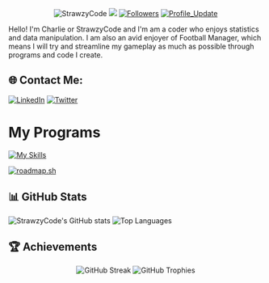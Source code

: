 <p align="center"> 
    <img src="https://komarev.com/ghpvc/?username=StrawzyCode" alt="StrawzyCode"/>       
    <a href="https://github.com/StrawzyCode" alt="Activity"><img src="https://img.shields.io/github/commit-activity/m/StrawzyCode/StrawzyCode" /></a>
    <a href="https://github.com/StrawzyCode?tab=followers"><img alt="Followers" src="https://img.shields.io/github/followers/StrawzyCode?color=4C1&logo=github"></a>
    <a href="https://github.com/StrawzyCode/StrawzyCode" target="_blank"><img alt="Profile_Update" src="https://img.shields.io/github/last-commit/StrawzyCode/StrawzyCode?label=Profile%20update&style=fflat-square"></a>
</p> 
Hello! I'm Charlie or StrawzyCode and I'm am a coder who enjoys statistics and data manipulation. I am also an avid enjoyer of Football Manager, which means I will try and streamline my gameplay as much as possible through programs and code I create.

## 🌐 Contact Me:
[![LinkedIn](https://img.shields.io/badge/LinkedIn-0077B5?style=for-the-badge&logo=linkedin&logoColor=white)](https://www.linkedin.com/in/charlie-h-5ab00b290)
[![Twitter](https://img.shields.io/badge/Twitter-1DA1F2?style=for-the-badge&logo=twitter&logoColor=white)](https://twitter.com/FFCJam)
# My Programs 
[![My Skills](https://skillicons.dev/icons?i=js,html,css,py,nodejs,latex,bash&theme=dark)](https://www.google.com/)

<a href="https://roadmap.sh"><img src="https://roadmap.sh/card/tall/67bdbe30a8c88d6e359a4f2d?variant=dark" alt="roadmap.sh"/></a>
## 📊 GitHub Stats
  <img src="https://github-readme-stats.vercel.app/api?username=StrawzyCode&show_icons=true&theme=radical" alt="StrawzyCode's GitHub stats" />
  <img src="https://github-readme-stats.vercel.app/api/top-langs/?username=StrawzyCode&layout=compact&theme=radical" alt="Top Languages" />


## 🏆 Achievements
<p align="center">
  <img src="https://github-readme-streak-stats.herokuapp.com/?user=StrawzyCode&theme=radical" alt="GitHub Streak" />
  <img src="https://github-profile-trophy.vercel.app/?username=StrawzyCode&theme=radical" alt="GitHub Trophies" />
</p>



